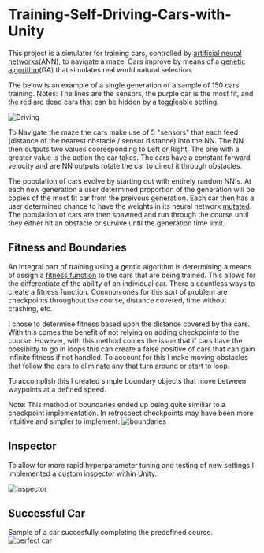 # Training-Self-Driving-Cars-with-Unity


This project is a simulator for training cars, controlled by [artificial neural networks](https://en.wikipedia.org/wiki/Artificial_neural_network)(ANN), to navigate a maze. Cars improve by means of a [genetic algorithm](https://en.wikipedia.org/wiki/Genetic_algorithm)(GA) that simulates real world natural selection.


The below is an example of a single generation of a sample of 150 cars training. Notes: The lines are the sensors, the purple car is the most fit, and the red are dead cars that can be hidden by a toggleable setting. 


![Driving](https://user-images.githubusercontent.com/43308388/63300753-fb6b8c80-c2a6-11e9-9ba4-02cc2e28900d.gif)


To Navigate the maze the cars make use of 5 "sensors" that each feed (distance of the nearest obstacle / sensor distance) into the NN. The NN then outputs two values cooresponding to Left or Right. The one with a greater value is the action the car takes. The cars have a constant forward velocity and are NN outputs rotate the car to direct it through obstacles.

The population of cars evolve by starting out with entirely random NN's. At each new generation a user determined proportion of the generation will be copies of the most fit car from the preivous generation. Each car then has a user determined chance to have the weights in its neural network [mutated](https://en.wikipedia.org/wiki/Mutation_(genetic_algorithm)). The population of cars are then spawned and run through the course until they either hit an obstacle or survive until the generation time limit.

## Fitness and Boundaries

An integral part of training using a gentic algorithm is derermining a means of assign a [fitness function](https://en.wikipedia.org/wiki/Fitness_function) to the cars that are being trained. This allows for the differentiate of the ability of an individual car. There a countless ways to create a fitness function. Common ones for this sort of problem are checkpoints throughout the course, distance covered, time without crashing, etc.

I chose to determine fitness based upon the distance covered by the cars. With this comes the benefit of not relying on adding checkpoints to the course. However, with this method comes the issue that if cars have the possiblity to go in loops this can create a false positive of cars that can gain infinite fitness if not handled. To account for this I make moving obstacles that follow the cars to eliminate any that turn around or start to loop. 

To accomplish this I created simple boundary objects that move between waypoints at a defined speed.

Note: This method of boundaries ended up being quite similiar to a checkpoint implementation. In retrospect checkpoints may have been more intuitive and simpler to implement.
![boundaries](https://user-images.githubusercontent.com/43308388/63312263-f3bfde00-c2ce-11e9-9ab8-936afbe00e99.png)


## Inspector
To allow for more rapid hyperparameter tuning and testing of new settings I implemented a custom inspector within [Unity](https://unity.com/). 

![Inspector](https://user-images.githubusercontent.com/43308388/63300750-fb6b8c80-c2a6-11e9-883d-19207eb165a9.png)


## Successful Car

Sample of a car succesfully completing the predefined course.
![perfect car](https://user-images.githubusercontent.com/43308388/63300752-fb6b8c80-c2a6-11e9-80ba-2c972b53e9a4.gif)
